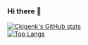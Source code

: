 ### Hi there 👋

<!--  
**ckigenk/ckigenk** is a ✨ _special_ ✨ repository because its `README.md` (this file) appears on your GitHub profile.

Here are some ideas to get you started:

- 🔭 I’m currently working on ...Bioinformatics, web development
- 🌱 I’m currently learning ...Data science and machine learning
- 👯 I’m looking to collaborate on ...Bioinformatics, Web dev 
- 🤔 I’m looking for help with ...
- 💬 Ask me about ...
- 📫 How to reach me: ...ckigen.k@gmail.com
- 😄 Pronouns: ...
- ⚡ Fun fact: ...

-->
[![Ckigenk's GitHub stats](https://github-readme-stats.vercel.app/api?username=ckigenk)](https://github.com/ckigenk/github-readme-stats)\
[![Top Langs](https://github-readme-stats.vercel.app/api/top-langs/?username=ckigenk&exclude_repo=github-readme-stats,ckigenk.github.io)](https://github.com/ckigenk/github-readme-stats)
